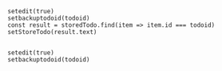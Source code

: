    setedit(true)
    setbackuptodoid(todoid)
    const result = storedTodo.find(item => item.id === todoid)
    setStoreTodo(result.text)


    setedit(true)
    setbackuptodoid(todoid)